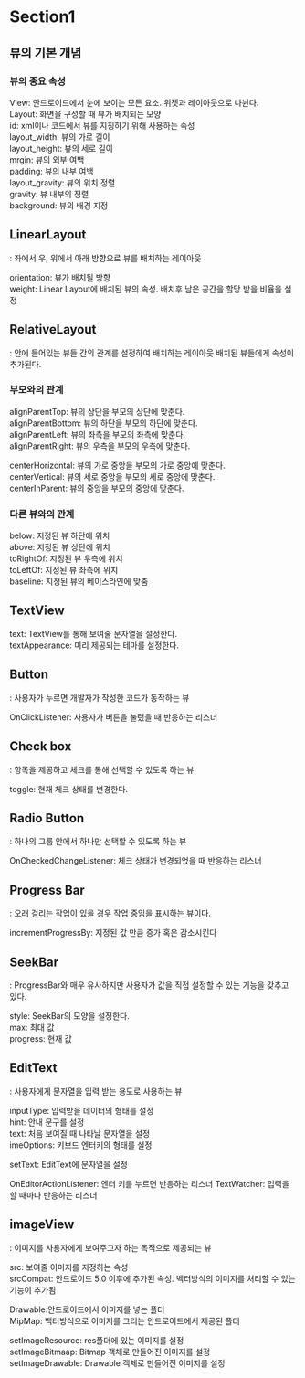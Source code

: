 # Section1


## 뷰의 기본 개념
### 뷰의 중요 속성
View: 안드로이드에서 눈에 보이는 모든 요소. 위젯과 레이아웃으로 나뉜다.<br>
Layout: 화면을 구성할 때 뷰가 배치되는 모양<br>
id: xml이나 코드에서 뷰를 지칭하기 위해 사용하는 속성<br>
layout_width: 뷰의 가로 길이<br>
layout_height: 뷰의 세로 길이<br>
mrgin: 뷰의 외부 여백<br>
padding: 뷰의 내부 여백<br>
layout_gravity: 뷰의 위치 정렬<br>
gravity: 뷰 내부의 정렬<br>
background: 뷰의 배경 지정<br>

## LinearLayout
: 좌에서 우, 위에서 아래 방향으로 뷰를 배치하는 레이아웃

orientation: 뷰가 배치될 방향<br>
weight: Linear Layout에 배치된 뷰의 속성. 배치후 남은 공간을 할당 받을 비율을 설정<br>

## RelativeLayout
: 안에 들어있는 뷰들 간의 관계를 설정하여 배치하는 레이아웃
배치된 뷰들에게 속성이 추가된다.<br>

### 부모와의 관계
alignParentTop: 뷰의 상단을 부모의 상단에 맞춘다.<br>
alignParentBottom: 뷰의 하단을 부모의 하단에 맞춘다.<br>
alignParentLeft: 뷰의 좌측을 부모의 좌측에 맞춘다.<br>
alignParentRight: 뷰의 우측을 부모의 우측에 맞춘다.<br>

centerHorizontal: 뷰의 가로 중앙을 부모의 가로 중앙에 맞춘다.<br>
centerVertical: 뷰의 세로 중앙을 부모의 세로 중앙에 맞춘다.<br>
centerInParent: 뷰의 중앙을 부모의 중앙에 맞춘다.<br>

### 다른 뷰와의 관계
below: 지정된 뷰 하단에 위치<br>
above: 지정된 뷰 상단에 위치<br>
toRightOf: 지정된 뷰 우측에 위치<br>
toLeftOf: 지정된 뷰 좌측에 위치<br>
baseline: 지정된 뷰의 베이스라인에 맞춤<br>

## TextView
text: TextView를 통해 보여줄 문자열을 설정한다. <br>
textAppearance: 미리 제공되는 테마를 설정한다. <br>

## Button
: 사용자가 누르면 개발자가 작성한 코드가 동작하는 뷰

OnClickListener: 사용자가 버튼을 눌렀을 때 반응하는 리스너

## Check box
: 항목을 제공하고 체크를 통해 선택할 수 있도록 하는 뷰

toggle: 현재 체크 상태를 변경한다.

## Radio Button
: 하나의 그룹 안에서 하나만 선택할 수 있도록 하는 뷰

OnCheckedChangeListener: 체크 상태가 변경되었을 때 반응하는 리스너

## Progress Bar
: 오래 걸리는 작업이 있을 경우 작업 중임을 표시하는 뷰이다.

incrementProgressBy: 지정된 값 만큼 증가 혹은 감소시킨다

## SeekBar
: ProgressBar와 매우 유사하지만 사용자가 값을 직접 설정할 수 있는 기능을 갖추고 있다.

style: SeekBar의 모양을 설정한다.<br>
max: 최대 값 <br>
progress: 현재 값<br>

## EditText
: 사용자에게 문자열을 입력 받는 용도로 사용하는 뷰


inputType: 입력받을 데이터의 형태를 설정 <br>
hint: 안내 문구를 설정 <br>
text: 처음 보여질 때 나타날 문자열을 설정 <br>
imeOptions: 키보드 엔터키의 형태를 설정 <br>

setText: EditText에 문자열을 설정

OnEditorActionListener: 엔터 키를 누르면 반응하는 리스너
TextWatcher: 입력을 할 때마다 반응하는 리스너

## imageView
: 이미지를 사용자에게 보여주고자 하는 목적으로 제공되는 뷰

src: 보여줄 이미지를 지정하는 속성<br>
srcCompat: 안드로이드 5.0 이후에 추가된 속성. 벡터방식의 이미지를 처리할 수 있는 기능이 추가됨 <br>

Drawable:안드로이드에서 이미지를 넣는 폴더 <br>
MipMap: 백터방식으로 이미지를 그리는 안드로이드에서 제공된 폴더 <br>

setImageResource: res폴더에 있는 이미지를 설정 <br>
setImageBitmaap: Bitmap 객체로 만들어진 이미지를 설정 <br>
setImageDrawable: Drawable 객체로 만들어진 이미지를 설정 <br>
